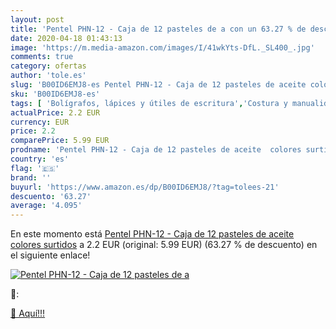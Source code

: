 ```yaml
---
layout: post
title: 'Pentel PHN-12 - Caja de 12 pasteles de a con un 63.27 % de descuento'
date: 2020-04-18 01:43:13
image: 'https://m.media-amazon.com/images/I/41wkYts-DfL._SL400_.jpg'
comments: true
category: ofertas
author: 'tole.es'
slug: 'B00ID6EMJ8-es Pentel PHN-12 - Caja de 12 pasteles de aceite colores...'
sku: 'B00ID6EMJ8-es'
tags: [ 'Bolígrafos, lápices y útiles de escritura','Costura y manualidades','Dibujo','Hogar y cocina','Lápices','Marcadores','Materiales de dibujo','Oficina y papelería','Portaminas','Rotuladores y subrayadores','Subrayadores','pentel', ]
actualPrice: 2.2 EUR
currency: EUR
price: 2.2
comparePrice: 5.99 EUR
prodname: 'Pentel PHN-12 - Caja de 12 pasteles de aceite  colores surtidos'
country: 'es'
flag: '🇪🇸'
brand: ''
buyurl: 'https://www.amazon.es/dp/B00ID6EMJ8/?tag=tolees-21'
descuento: '63.27'
average: '4.095'
---
```


En este momento está [Pentel PHN-12 - Caja de 12 pasteles de aceite  colores surtidos](https://www.amazon.es/dp/B00ID6EMJ8/?tag=tolees-21) a 2.2 EUR (original: 5.99 EUR) (63.27 %  de descuento) en el siguiente enlace!

[![Pentel PHN-12 - Caja de 12 pasteles de a](https://m.media-amazon.com/images/I/41wkYts-DfL._SL400_.jpg)](https://www.amazon.es/dp/B00ID6EMJ8/?tag=tolees-21)

🔎:


[🛒 Aquí!!!](https://www.amazon.es/dp/B00ID6EMJ8/?tag=tolees-21)
